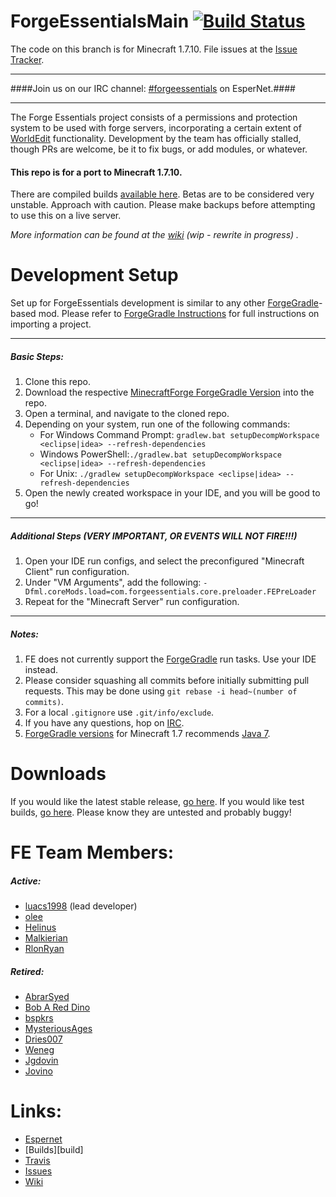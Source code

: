 ForgeEssentialsMain [![Build Status][develop]][travis]
===================
The code on this branch is for Minecraft 1.7.10. File issues at the [Issue Tracker][issues].

*******************
####Join us on our IRC channel: [#forgeessentials][irc] on EsperNet.####
*******************

The Forge Essentials project consists of a permissions and protection system to be used with forge servers, incorporating a certain extent of [WorldEdit][worldedit] functionality. Development by the team has officially stalled, though PRs are welcome, be it to fix bugs, or add modules, or whatever.

#### This repo is for a port to Minecraft 1.7.10. ####

There are compiled builds [available here][build-stable].
Betas are to be considered very unstable. Approach with caution. Please make backups before attempting to use this on a live server.

*More information can be found at the [wiki][wiki] (wip - rewrite in progress) .*

Development Setup
=================
Set up for ForgeEssentials development is similar to any other [ForgeGradle][forge]-based mod. Please refer to [ForgeGradle Instructions][FGHelp] for full instructions on importing a project.

*******************
##### Basic Steps: #####

1. Clone this repo.
2. Download the respective [MinecraftForge ForgeGradle Version][FGVersions] into the repo.
3. Open a terminal, and navigate to the cloned repo.
4. Depending on your system, run one of the following commands:
    * For Windows Command Prompt: `gradlew.bat setupDecompWorkspace <eclipse|idea> --refresh-dependencies` 
    * Windows PowerShell:`./gradlew.bat setupDecompWorkspace <eclipse|idea> --refresh-dependencies` 
    * For Unix: `./gradlew setupDecompWorkspace <eclipse|idea> --refresh-dependencies`
5. Open the newly created workspace in your IDE, and you will be good to go!

*******************
##### Additional Steps (VERY IMPORTANT, OR EVENTS WILL NOT FIRE!!!) #####

1. Open your IDE run configs, and select the preconfigured "Minecraft Client" run configuration.
2. Under "VM Arguments", add the following:
    `-Dfml.coreMods.load=com.forgeessentials.core.preloader.FEPreLoader`
3. Repeat for the "Minecraft Server" run configuration.

*******************

##### Notes:  #####

1. FE does not currently support the [ForgeGradle][forge] run tasks. Use your IDE instead.
2. Please consider squashing all commits before initially submitting pull requests.
   This may be done using `git rebase -i head~(number of commits)`.
3. For a local `.gitignore` use `.git/info/exclude`.
4. If you have any questions, hop on [IRC][irc].
5. [ForgeGradle versions][FGVersions] for Minecraft 1.7 recommends [Java 7][java].

Downloads
=========
If you would like the latest stable release, [go here][build-stable].
If you would like test builds, [go here][build-beta]. Please know they are untested and probably buggy!

FE Team Members:
================
##### Active: #####
- <a href="https://github.com/luacs1998">luacs1998</a> (lead developer)
- <a href="https://github.com/olee">olee</a>
- <a href="https://github.com/helinus">Helinus</a>
- <a href="https://github.com/Malkierian">Malkierian</a>
- <a href="https://github.com/RlonRyan">RlonRyan</a>

##### Retired: #####
- <a href="https://github.com/AbrarSyed">AbrarSyed</a>
- <a href="https://github.com/Bob-A-Red-Dino">Bob A Red Dino</a>
- <a href="https://github.com/bspkrs">bspkrs</a>
- <a href="https://github.com/MysteriousAges">MysteriousAges</a>
- <a href="https://github.com/dries007">Dries007</a>
- <a href="https://github.com/Weneg">Weneg</a>
- <a href="https://github.com/Jgdovin">Jgdovin</a>
- <a href="https://github.com/jovino">Jovino</a>

Links:
================
- [Espernet][irc]
- [Builds][build]
- [Travis][travis]
- [Issues][issues]
- [Wiki][wiki]

[irc]: http://webchat.esper.net/?channels=forgeessentials&prompt=1 "#ForgeEssentials"
[build-stable]: http://minecraft.curseforge.com/mc-mods/74735-forge-essentials "Stable Builds"
[build-beta]: http://198.23.242.205:8080/job/ForgeEssentials "Jenkins Build Server"
[travis]: https://travis-ci.org/ForgeEssentials/ForgeEssentialsMain "Travis Build Server"
[master]: https://travis-ci.org/ForgeEssentials/ForgeEssentialsMain.svg?branch=master "Travis Build Server"
[develop]: https://travis-ci.org/ForgeEssentials/ForgeEssentialsMain.svg?branch=develop "Travis Build Server"
[issues]: https://github.com/ForgeEssentials/ForgeEssentialsMain/issues "ForgeEssentials Issue Tracker"
[wiki]: https://github.com/ForgeEssentials/ForgeEssentialsMain/wiki "ForgeEssentials Wiki"

[forge]: http://www.minecraftforge.net/ "Minecraft Forge"
[FGHelp]: http://www.minecraftforge.net/forum/index.php/topic,14048.0.html "ForgeGradle Tutorial"
[FGVersions]: http://files.minecraftforge.net/ "Minecraft Forge"
[java]: http://www.oracle.com/technetwork/java/javase/downloads/jdk7-downloads-1880260.html "Java 7 SDK"
[worldedit]: http://wiki.sk89q.com/wiki/WorldEdit "World Edit"
